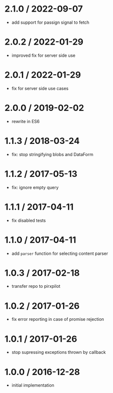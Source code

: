 
2.1.0 / 2022-09-07
==================

 * add support for passign signal to fetch

2.0.2 / 2022-01-29
==================

 * improved fix for server side use

2.0.1 / 2022-01-29
==================

 * fix for server side use cases

2.0.0 / 2019-02-02
==================

 * rewrite in ES6

1.1.3 / 2018-03-24
==================

 * fix: stop stringifying blobs and DataForm

1.1.2 / 2017-05-13
==================

 * fix: ignore empty query

1.1.1 / 2017-04-11
==================

 * fix disabled tests

1.1.0 / 2017-04-11
==================

 * add `parser` function for selecting content parser

1.0.3 / 2017-02-18
==================

 * transfer repo to pirxpilot

1.0.2 / 2017-01-26
==================

 * fix error reporting in case of promise rejection

1.0.1 / 2017-01-26
==================

 * stop supressing exceptions thrown by callback

1.0.0 / 2016-12-28
==================

 * initial implementation
